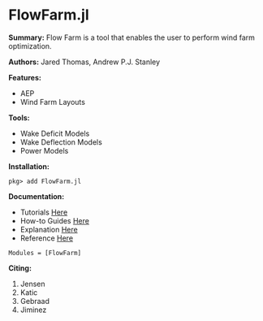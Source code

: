 # FlowFarm.jl

**Summary:** Flow Farm is a tool that enables the user to perform wind farm optimization.

**Authors:** Jared Thomas, Andrew P.J. Stanley

**Features:**

* AEP
* Wind Farm Layouts

**Tools:**

* Wake Deficit Models
* Wake Deflection Models
* Power Models

**Installation:**

```@autodocs
pkg> add FlowFarm.jl
```

**Documentation:**

* Tutorials [Here](https://www.google.com)
* How-to Guides [Here](https://www.google.com)
* Explanation [Here](https://www.google.com)
* Reference [Here](https://www.google.com)

```@autodocs
Modules = [FlowFarm]
```
**Citing:**
1. Jensen
2. Katic
3. Gebraad
4. Jiminez
